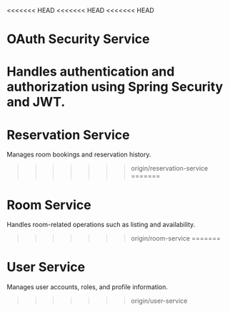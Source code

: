 <<<<<<< HEAD
<<<<<<< HEAD
<<<<<<< HEAD
# OAuth Security Service

Handles authentication and authorization using Spring Security and JWT.
=======
# Reservation Service

Manages room bookings and reservation history.
>>>>>>> origin/reservation-service
=======
# Room Service

Handles room-related operations such as listing and availability.
>>>>>>> origin/room-service
=======
# User Service

Manages user accounts, roles, and profile information.
>>>>>>> origin/user-service
